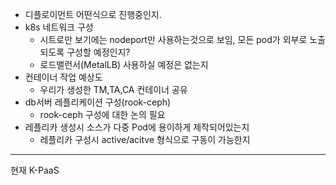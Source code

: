 - 디플로이먼트 어떤식으로 진행중인지.
- k8s 네트워크 구성
	- 시트로만 보기에는 nodeport만 사용하는것으로 보임, 모든 pod가 외부로 노출되도록 구성할 예정인지?
	- 로드밸런서(MetalLB) 사용하실 예정은 없는지
- 컨테이너 작업 예상도
	- 우리가 생성한 TM,TA,CA 컨테이너 공유
- db서버 레플리케이션 구성(rook-ceph)
	- rook-ceph 구성에 대한 논의 필요
- 레플리카 생성시 소스가 다중 Pod에 용이하게 제작되어있는지
	- 레플리카 구성시 active/acitve 형식으로 구동이 가능한지
---
현재 K-PaaS 